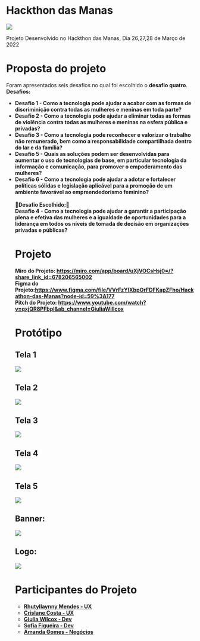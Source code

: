 
<h1><b>Hackthon das Manas</b></h1> 
<img src="https://i.ibb.co/VWKV12s/Hackthon-das-Manas-imagem-git.png">

Projeto Desenvolvido no Hackthon das Manas, Dia 26,27,28 de Março de 2022

<h1> Proposta do projeto</h1>

Foram apresentados seis desafios no qual foi escolhido o <b>desafio quatro</b>.<br>
<b>Desafios:<b>
<ul>  
<li>Desafio 1 - Como a tecnologia pode ajudar a acabar com as formas de discriminição contra todas as mulheres e meninas em toda parte?</li>
<li>Desafio 2 - Como a tecnologia pode ajudar a eliminar todas as formas de violência contra todas as mulheres e meninas na esfera pública e privadas?</li>
<li>Desafio 3 - Como a tecnologia pode reconhecer e valorizar o trabalho não remunerado, bem como a responsabilidade compartilhada dentro do lar e da família?</li>
<li>Desafio 5 - Quais as soluções podem ser desenvolvidas para aumentar o uso de tecnologias de base, em particular tecnologia da informação e comunicação, para promover o empoderamento das mulheres?</li>
<li>Desafio 6 - Como a tecnologia pode ajudar a adotar e fortalecer políticas sólidas e legislação aplicável para a promoção de um ambiente favorável ao empreendedorismo feminino?</li>
  <br>
  🔴Desafio Escolhido:🔴<br> 
  Desafio 4 - Como a tecnologia pode ajudar a garantir a participação plena e efetiva das mulheres e a igualdade de oportunidades para a liderança em todos os níveis de   tomada de decisão em organizações privadas e públicas?

  <h1>Projeto</h1>
  
  <b>Miro do Projeto: https://miro.com/app/board/uXjVOCsHsj0=/?share_link_id=678206565002</b><br>
  <b> Figma do Projeto:</b>https://www.figma.com/file/VVrFzYIXbpOrFDFKapZFho/Hackathon-das-Manas?node-id=59%3A177<br>
  <b> Pitch do Projeto:</b> https://www.youtube.com/watch?v=qxjQR8PFbpI&ab_channel=GiuliaWillcox
  
  <h1> Protótipo</h1>
 
 <h2> Tela 1</h2>
  
  <img src="https://i.ibb.co/txWmRTN/Tela-1.png">
  
 <h2> Tela 2</h2>
  
  
  <img src="https://i.ibb.co/sKLY6j1/tela-2.png">
  
  
  
 <h2> Tela 3</h2>
  
  <img src="https://i.ibb.co/swmv4md/Tela-3.png">
  
   <h2> Tela 4</h2>
  
  <img src="https://i.ibb.co/L9Xm5Bp/tela-4.png"></a>
  
  
   <h2> Tela 5</h2>
  
  
  <img src="https://i.ibb.co/986mBd2/tela-5.png">
  
  
  <h2>Banner:</h2>
  
  
  <img src="https://i.ibb.co/yytMNHT/banner-site.png">
  
  
  <h2> Logo:</h2> 
  
   <img src="https://i.ibb.co/C5LCCnL/logo.png">
  
  <h1>Participantes do Projeto</h1> 
  
  <ul>  
<li> <a href='https://www.linkedin.com/in/rhutyllaynny-mendes-889255a5/' target='_blank'>Rhutyllaynny Mendes - UX</a></li>
<li><a href='https://www.linkedin.com/in/crislanecosta/' target='_blank'>Crislane Costa - UX</a></li>
<li><a href='https://www.linkedin.com/in/giulia-willcox/' target='_blank'> Giulia Wilcox - Dev</li>
<li><a href='https://www.linkedin.com/in/sofiabfigueira/' target='_blank'>Sofia Figueira - Dev</li>
<li><a href='https://www.linkedin.com/in/amanda-gomes-de-melo-pereira-0ba88b20b/' target='_blank'>Amanda Gomes - Negócios </li>
  
  
  
  

  
  
